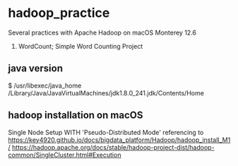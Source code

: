 # hadoop_practice
Several practices with Apache Hadoop on macOS Monterey 12.6
1) WordCount; Simple Word Counting Project

## java version
$ /usr/libexec/java_home
/Library/Java/JavaVirtualMachines/jdk1.8.0_241.jdk/Contents/Home

## hadoop installation on macOS
Single Node Setup WITH 'Pseudo-Distributed Mode'
referencing to 
https://key4920.github.io/docs/bigdata_platform/Hadoop/hadoop_install_M1/
https://hadoop.apache.org/docs/stable/hadoop-project-dist/hadoop-common/SingleCluster.html#Execution

